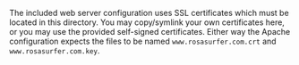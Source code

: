 The included web server configuration uses SSL certificates which must be located in this directory. You may copy/symlink
your own certificates here, or you may use the provided self-signed certificates. Either way the Apache configuration expects
the files to be named `www.rosasurfer.com.crt` and `www.rosasurfer.com.key`.
